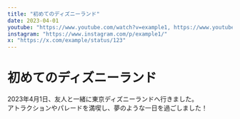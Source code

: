 ```yaml
---
title: "初めてのディズニーランド"
date: 2023-04-01
youtube: "https://www.youtube.com/watch?v=example1, https://www.youtube.com/watch?v=example2"
instagram: "https://www.instagram.com/p/example1/"
x: "https://x.com/example/status/123"
---
```


# 初めてのディズニーランド

2023年4月1日、友人と一緒に東京ディズニーランドへ行きました。\
アトラクションやパレードを満喫し、夢のような一日を過ごしました！ 